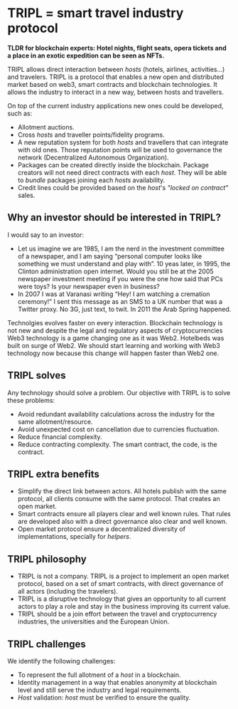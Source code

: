 # TRIPL = smart travel industry protocol

**TLDR for blockchain experts: Hotel nights, flight seats, opera tickets and a place in an exotic expedition can be
seen as NFTs.**

TRIPL allows direct interaction between _hosts_ (hotels, airlines, activities...) and travelers. TRIPL is
a protocol that enables a new open and distributed market based on web3, smart contracts and blockchain technologies.
It allows the industry to interact in a new way, between hosts and travellers.

On top of the current industry applications new ones could be developed, such as:

- Allotment auctions.
- Cross _hosts_ and traveller points/fidelity programs.
- A new reputation system for both _hosts_ and travellers that can integrate with old ones. Those reputation points
  will be used to governance the network (Decentralized Autonomous Organization).
- Packages can be created directly inside the blockchain. Package creators will not need direct contracts with each
  _host_. They will be able to _bundle_ packages joining each _hosts_ availability.
- Credit lines could be provided based on the _host_'s _"locked on contract"_ sales.

## Why an investor should be interested in TRIPL?

I would say to an investor:

- Let us imagine we are 1985, I am the nerd in the investment committee of a newspaper, and I am saying “personal
  computer looks like something we must understand and play with”. 10 yeas later, in 1995, the Clinton administration
  open internet. Would you still be at the 2005 newspaper investment meeting if you were the one how said that PCs were
  toys? Is your newspaper even in business?
- In 2007 I was at Varanasi writing “Hey! I am watching a cremation ceremony!” I sent this message as an SMS to a UK
  number that was a Twitter proxy. No 3G, just text, to twit. In 2011 the Arab Spring happened.

Technolgies evolves faster on every interaction. Blockchain technology is not new and despite the legal and regulatory
aspects of cryptocurrencies Web3 technology is a game changing one as it was Web2. Hotelbeds was built on surge of Web2.
We should start learning and working with Web3 technology now because this change will happen faster than Web2 one.

## TRIPL solves

Any technology should solve a problem. Our objective with TRIPL is to solve these problems:

- Avoid redundant availability calculations across the industry for the same allotment/resource.
- Avoid unexpected cost on cancellation due to currencies fluctuation.
- Reduce financial complexity.
- Reduce contracting complexity. The smart contract, the code, is the contract.

## TRIPL extra benefits

- Simplify the direct link between actors. All hotels publish with the same protocol, all clients consume with the same
  protocol. That creates an open market.
- Smart contracts ensure all players clear and well known rules. That rules are developed also with a direct governance
  also clear and well known.
- Open market protocol ensure a decentralized diversity of implementations, specially for _helpers_.

## TRIPL philosophy

- TRIPL is not a company. TRIPL is a project to implement an open market protocol, based on a set of smart contracts,
  with direct governance of all actors (including the travelers).
- TRIPL is a disruptive technology that gives an opportunity to all current actors to play a role and stay in the
  business improving its current value.
- TRIPL should be a join effort between the travel and cryptocurrency industries, the universities and the European
  Union.

## TRIPL challenges

We identify the following challenges:

- To represent the full allotment of a _host_ in a blockchain.
- Identity management in a way that enables anonymity at blockchain level and still serve the industry and legal
  requirements.
- _Host_ validation: _host_ must be verified to ensure the quality.


